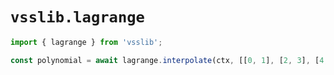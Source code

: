 # `vsslib.lagrange`

```js
import { lagrange } from 'vsslib';

const polynomial = await lagrange.interpolate(ctx, [[0, 1], [2, 3], [4, 5]]);
```
